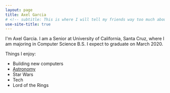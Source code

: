 ```yaml
---
layout: page
title: Axel Garcia 
# <!-- subtitle: This is where I will tell my friends way too much about me -->
use-site-title: true
---
```


I'm Axel Garcia. I am a Senior at University of California, Santa Cruz, where I am majoring in Computer Science B.S. I expect to graduate on March 2020.

Things I enjoy:
   -   Building new computers
   -   [Astronomy](https://axelegarcia.com/astronomy/)
   -   Star Wars
   -   Tech
   -   Lord of the Rings